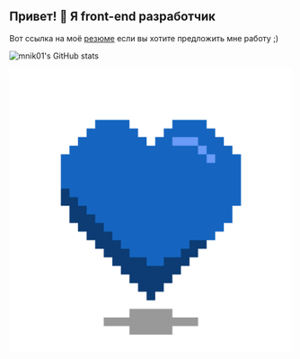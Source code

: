 ## Привет! 👋 Я front-end разработчик
Вот ссылка на моё [резюме](https://mnik01.notion.site/70447c0ca6634f40a0757df88c784ec0) если вы хотите предложить мне работу ;)

![mnik01's GitHub stats](
  https://github-readme-stats.vercel.app/api?username=mnik01&hide=stars&count_private=true&show_icons=true&theme=tokyonight
)

![](heart.gif)
